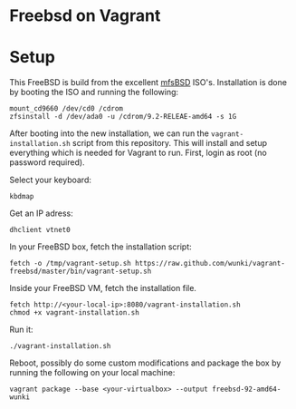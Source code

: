 # Freebsd on Vagrant

# Setup

This FreeBSD is build from the excellent [mfsBSD] ISO's. Installation is done
by booting the ISO and running the following:

    mount_cd9660 /dev/cd0 /cdrom
    zfsinstall -d /dev/ada0 -u /cdrom/9.2-RELEAE-amd64 -s 1G

After booting into the new installation, we can run the
`vagrant-installation.sh` script from this repository. This will install and
setup everything which is needed for Vagrant to run. First, login as root (no
password required).

Select your keyboard:

    kbdmap

Get an IP adress:

    dhclient vtnet0

In your FreeBSD box, fetch the installation script:

    fetch -o /tmp/vagrant-setup.sh https://raw.github.com/wunki/vagrant-freebsd/master/bin/vagrant-setup.sh

Inside your FreeBSD VM, fetch the installation file.

    fetch http://<your-local-ip>:8080/vagrant-installation.sh
    chmod +x vagrant-installation.sh

Run it:

    ./vagrant-installation.sh

Reboot, possibly do some custom modifications and package the box by running
the following on your local machine:

    vagrant package --base <your-virtualbox> --output freebsd-92-amd64-wunki

[mfsBSD]: http://mfsbsd.vx.sk/
